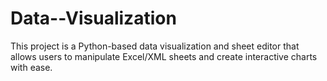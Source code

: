 # Data--Visualization
This project is a Python-based data visualization and sheet editor that allows users to manipulate Excel/XML sheets and create interactive charts with ease.
